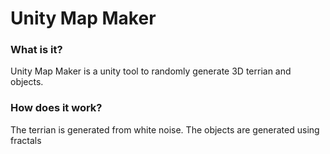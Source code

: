 # Unity Map Maker
### What is it?
Unity Map Maker is a unity tool to randomly generate 3D terrian and objects. 
### How does it work?
The terrian is generated from white noise.
The objects are generated using fractals 
